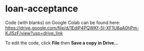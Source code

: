 # loan-acceptance

Code (with blanks) on Google Colab can be found here:
https://drive.google.com/file/d/1EdiP4PQWKf-5I-XF1U8aA0hPm-KJl5zF/view?usp=drive_link
<br />


To edit the code, click **File** then **Save a copy in Drive…** <br />
<br /><br />
